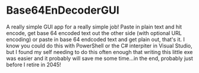 # Base64EnDecoderGUI

A really simple GUI app for a really simple job!
Paste in plain text and hit encode, get base 64 encoded text out the other side (with optional URL encoding) or paste in base 64 endcoded text and get plain out, that's it.
I know you could do this with PowerShell or the C# interpiter in Visual Studio, but I found my self needing to do this often enough that writing this little exe was easier
and it probably will save me some time...in the end, probably just before I retire in 2045!
